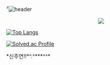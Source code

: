 ⁷![header](https://capsule-render.vercel.app/api?type=Waving&color=auto&height=300&section=header&text=jjangdol~!&fontSize=90)
<div style="display:flex; justify-content:center; align-items:center;"><img src="https://img.shields.io/badge/JavaScript-F7DF1E?style=flat&logo=JavaScript&logoColor=white"/><br></div>

  [![Top Langs](https://github-readme-stats.vercel.app/api/top-langs/?username=sinjooyeon&langs_count=8)](https://github.com/sinjooyeon/github-readme-stats)<br>

[![Solved.ac Profile](http://mazassumnida.wtf/api/generate_badge?boj=sinjooyeon)](https://solved.ac/sinjooyeon0)<br>
<div>*신주연!!*^.^***^^*</div>
